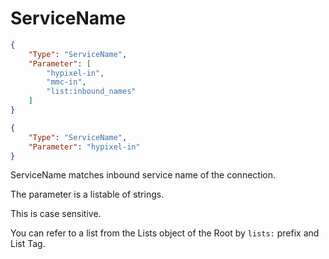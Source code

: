 # ServiceName

```json title="Multi"
{
    "Type": "ServiceName",
    "Parameter": [
        "hypixel-in",
        "mmc-in",
        "list:inbound_names"
    ]
}
```

```json title="Single"
{
    "Type": "ServiceName",
    "Parameter": "hypixel-in"
}
```

ServiceName matches inbound service name of the connection.

The parameter is a listable of strings.

This is case sensitive.

You can refer to a list from the Lists object of the Root by `lists:` prefix and List Tag.
